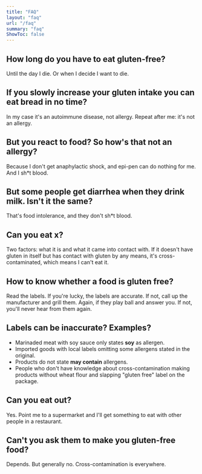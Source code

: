 ```yaml
---
title: "FAQ"
layout: "faq"
url: "/faq"
summary: "faq"
ShowToc: false
---
```


## How long do you have to eat gluten-free?
Until the day I die. Or when I decide I want to die.

## If you slowly increase your gluten intake you can eat bread in no time?
In my case it's an autoimmune disease, not allergy. Repeat after me: it's not an allergy.

## But you react to food? So how's that not an allergy?
Because I don't get anaphylactic shock, and epi-pen can do nothing for me. And I sh*t blood.

## But some people get diarrhea when they drink milk. Isn't it the same?
That's food intolerance, and they don't sh*t blood.

## Can you eat x?
Two factors: what it is and what it came into contact with. If it doesn't have gluten in itself but has contact with gluten by any means, it's cross-contaminated, which means I can't eat it.

## How to know whether a food is gluten free?
Read the labels. If you're lucky, the labels are accurate. If not, call up the manufacturer and grill them. Again, if they play ball and answer you. If not, you'll never hear from them again.

## Labels can be inaccurate? Examples?
- Marinaded meat with soy sauce only states __soy__ as allergen.
- Imported goods with local labels omitting some allergens stated in the original.
- Products do not state __may contain__ allergens.
- People who don't have knowledge about cross-contamination making products without wheat flour and slapping "gluten free" label on the package.

## Can you eat out?
Yes. Point me to a supermarket and I'll get something to eat with other people in a restaurant.

## Can't you ask them to make you gluten-free food?
Depends. But generally no. Cross-contamination is everywhere.
